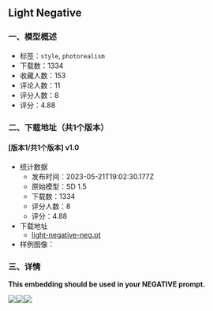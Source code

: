 ## Light Negative
### 一、模型概述

- 标签：`style`, `photorealism`
- 下载数：1334
- 收藏人数：153
- 评论人数：11
- 评分人数：8
- 评分：4.88

### 二、下载地址（共1个版本）

#### [版本1/共1个版本] v1.0

- 统计数据
  - 发布时间：2023-05-21T19:02:30.177Z
  - 原始模型：SD 1.5
  - 下载数：1334
  - 评分人数：8
  - 评分：4.88
- 下载地址
  - [light-negative-neg.pt](https://civitai.com/api/download/models/77131)
- 样例图像：

### 三、详情
<p><strong>This embedding should be used in your NEGATIVE prompt.</strong></p><img src="https://image.civitai.com/xG1nkqKTMzGDvpLrqFT7WA/e8a0c802-be93-4e39-a543-0bf8289bc6a3/width=525/e8a0c802-be93-4e39-a543-0bf8289bc6a3.jpeg" /><img src="https://image.civitai.com/xG1nkqKTMzGDvpLrqFT7WA/879521a6-b9a4-464e-b58e-398bf5b6fcfc/width=525/879521a6-b9a4-464e-b58e-398bf5b6fcfc.jpeg" /><img src="https://image.civitai.com/xG1nkqKTMzGDvpLrqFT7WA/661c085a-d240-4cef-9515-2a0c5fbed00b/width=525/661c085a-d240-4cef-9515-2a0c5fbed00b.jpeg" />
